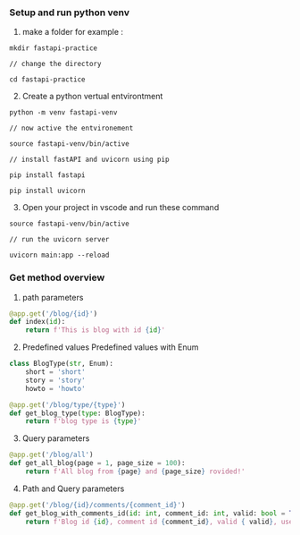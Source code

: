 ### Setup and run python venv

1. make a folder for example : 

```
mkdir fastapi-practice

// change the directory

cd fastapi-practice 

```
2. Create a python vertual entvirontment

```
python -m venv fastapi-venv

// now active the entvironement

source fastapi-venv/bin/active

// install fastAPI and uvicorn using pip

pip install fastapi

pip install uvicorn

```

3. Open your project in vscode and run these command

```
source fastapi-venv/bin/active

// run the uvicorn server 

uvicorn main:app --reload
```

### Get method overview

1. path parameters
```python
@app.get('/blog/{id}')
def index(id):
    return f'This is blog with id {id}'
```
2. Predefined values
Predefined values with Enum
```python
class BlogType(str, Enum):
    short = 'short'
    story = 'story'
    howto = 'howto'

@app.get('/blog/type/{type}')
def get_blog_type(type: BlogType):
    return f'blog type is {type}'
```
3. Query parameters
```python
@app.get('/blog/all')
def get_all_blog(page = 1, page_size = 100):
    return f'All blog from {page} and {page_size} rovided!'
```
4. Path and Query parameters
```python
@app.get('/blog/{id}/comments/{comment_id}')
def get_blog_with_comments_id(id: int, comment_id: int, valid: bool = True, username: Optional[str] = None):
    return f'Blog id {id}, comment id {comment_id}, valid { valid}, username {username}'
```

